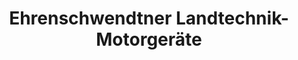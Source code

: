 ---
title: "Ehrenschwendtner Landtechnik-Motorgeräte"
url: /burgkirchen-an-der-alz/ehrenschwendtner-landtechnik-motorgeraete/
shop: Eisenwaren
---